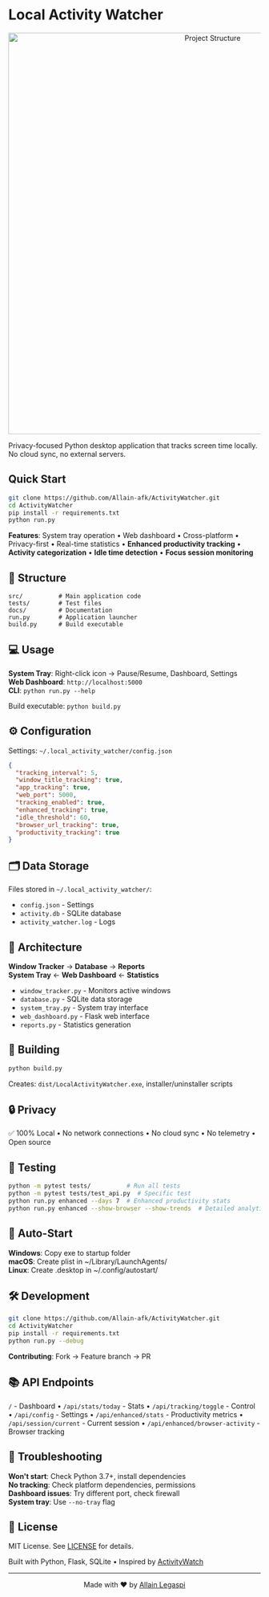 # Local Activity Watcher

<div align="center">
<img src="docs/project-structure.svg" alt="Project Structure" width="800"/>
</div>

Privacy-focused Python desktop application that tracks screen time locally. No cloud sync, no external servers.

## Quick Start

```bash
git clone https://github.com/Allain-afk/ActivityWatcher.git
cd ActivityWatcher
pip install -r requirements.txt
python run.py
```

**Features**: System tray operation • Web dashboard • Cross-platform • Privacy-first • Real-time statistics • **Enhanced productivity tracking** • **Activity categorization** • **Idle time detection** • **Focus session monitoring**

## 📁 Structure

```
src/          # Main application code
tests/        # Test files
docs/         # Documentation
run.py        # Application launcher
build.py      # Build executable
```

## 💻 Usage

**System Tray**: Right-click icon → Pause/Resume, Dashboard, Settings  
**Web Dashboard**: `http://localhost:5000`  
**CLI**: `python run.py --help`

Build executable: `python build.py`

## ⚙️ Configuration

Settings: `~/.local_activity_watcher/config.json`

```json
{
  "tracking_interval": 5,
  "window_title_tracking": true,
  "app_tracking": true,
  "web_port": 5000,
  "tracking_enabled": true,
  "enhanced_tracking": true,
  "idle_threshold": 60,
  "browser_url_tracking": true,
  "productivity_tracking": true
}
```

## 🗂️ Data Storage

Files stored in `~/.local_activity_watcher/`:
- `config.json` - Settings
- `activity.db` - SQLite database
- `activity_watcher.log` - Logs

## 🔧 Architecture

**Window Tracker** → **Database** → **Reports**  
**System Tray** ← **Web Dashboard** ← **Statistics**

- `window_tracker.py` - Monitors active windows
- `database.py` - SQLite data storage
- `system_tray.py` - System tray interface
- `web_dashboard.py` - Flask web interface
- `reports.py` - Statistics generation

## 🔨 Building

```bash
python build.py
```

Creates: `dist/LocalActivityWatcher.exe`, installer/uninstaller scripts

## 🔒 Privacy

✅ 100% Local • No network connections • No cloud sync • No telemetry • Open source

## 🧪 Testing

```bash
python -m pytest tests/          # Run all tests
python -m pytest tests/test_api.py  # Specific test
python run.py enhanced --days 7  # Enhanced productivity stats
python run.py enhanced --show-browser --show-trends  # Detailed analytics
```

## 🔄 Auto-Start

**Windows**: Copy exe to startup folder  
**macOS**: Create plist in ~/Library/LaunchAgents/  
**Linux**: Create .desktop in ~/.config/autostart/

## 🛠️ Development

```bash
git clone https://github.com/Allain-afk/ActivityWatcher.git
cd ActivityWatcher
pip install -r requirements.txt
python run.py --debug
```

**Contributing**: Fork → Feature branch → PR

## 📚 API Endpoints

`/` - Dashboard • `/api/stats/today` - Stats • `/api/tracking/toggle` - Control • `/api/config` - Settings • `/api/enhanced/stats` - Productivity metrics • `/api/session/current` - Current session • `/api/enhanced/browser-activity` - Browser tracking

## 🐛 Troubleshooting

**Won't start**: Check Python 3.7+, install dependencies  
**No tracking**: Check platform dependencies, permissions  
**Dashboard issues**: Try different port, check firewall  
**System tray**: Use `--no-tray` flag

## 📄 License

MIT License. See [LICENSE](LICENSE) for details.

Built with Python, Flask, SQLite • Inspired by [ActivityWatch](https://github.com/ActivityWatch/activitywatch)

---

<div align="center">
Made with ❤️ by <a href="https://github.com/Allain-afk">Allain Legaspi</a>
</div> 